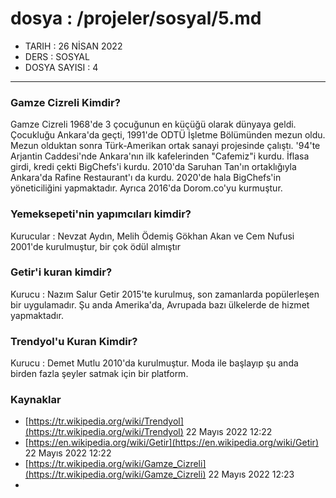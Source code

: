 # dosya : /projeler/sosyal/5.md
- TARIH : 26 NİSAN 2022
- DERS : SOSYAL
- DOSYA SAYISI : 4
-------------------------
### Gamze Cizreli Kimdir?
Gamze Cizreli 1968'de 3 çocuğunun en küçüğü olarak dünyaya geldi. Çocukluğu Ankara'da geçti, 1991'de ODTÜ İşletme Bölümünden mezun oldu. Mezun olduktan sonra Türk-Amerikan ortak
sanayi projesinde çalıştı. '94'te Arjantin Caddesi'nde Ankara'nın ilk kafelerinden "Cafemiz"i kurdu. İflasa girdi, kredi çekti BigChefs'i kurdu. 2010'da Saruhan Tan'ın ortaklığıyla
Ankara'da Rafine Restaurant'ı da kurdu. 2020'de hala BigChefs'in yöneticiliğini yapmaktadır. Ayrıca 2016'da Dorom.co'yu kurmuştur.
### Yemeksepeti'nin yapımcıları kimdir?
Kurucular : Nevzat Aydın, Melih Ödemiş Gökhan Akan ve Cem Nufusi
2001'de kurulmuştur, bir çok ödül almıştır
### Getir'i kuran kimdir?
Kurucu : Nazım Salur
Getir 2015'te kurulmuş, son zamanlarda popülerleşen bir uygulamadır. Şu anda Amerika'da, Avrupada bazı ülkelerde de hizmet yapmaktadır.
### Trendyol'u Kuran Kimdir?
Kurucu : Demet Mutlu
2010'da kurulmuştur. Moda ile başlayıp şu anda birden fazla şeyler satmak için bir platform.

### Kaynaklar 
- [https://tr.wikipedia.org/wiki/Trendyol](https://tr.wikipedia.org/wiki/Trendyol) 22 Mayıs 2022 12:22
- [https://en.wikipedia.org/wiki/Getir](https://en.wikipedia.org/wiki/Getir) 22 Mayıs 2022 12:22
- [https://tr.wikipedia.org/wiki/Gamze_Cizreli](https://tr.wikipedia.org/wiki/Gamze_Cizreli) 22 Mayıs 2022 12:23
- 
